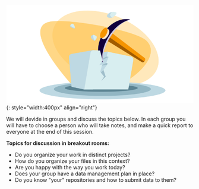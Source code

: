 
![](images/icebreaker.png){: style="width:400px" align="right"}



We will devide in groups and discuss the topics below.
In each group you will have to choose a person who will take notes, and make a quick report to everyone at the end of this session.


**Topics for discussion in breakout rooms:**  

* Do you organize your work in distinct projects?
* How do you organize your files in this context?
* Are you happy with the way you work today?
* Does your group have a data management plan in place?
* Do you know "your" repositories and how to submit data to them?